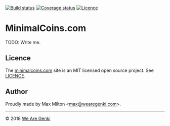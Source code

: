 <!-- markdownlint-disable first-line-h1 -->

[![Build status](https://img.shields.io/travis/MaxMilton/MinimalCoins.com.svg)](https://travis-ci.org/MaxMilton/MinimalCoins.com)
[![Coverage status](https://img.shields.io/codecov/c/github/MaxMilton/MinimalCoins.com.svg)](https://codecov.io/gh/MaxMilton/MinimalCoins.com)
[![Licence](https://img.shields.io/github/licence/MaxMilton/MinimalCoins.com.svg)](https://github.com/MaxMilton/MinimalCoins.com/blob/master/LICENCE)

# MinimalCoins.com

TODO: Write me.

## Licence

The [minimalcoins.com](https://minimalcoins.com) site is an MIT licensed open source project. See [LICENCE](https://github.com/MaxMilton/MinimalCoins.com/blob/master/LICENCE).

## Author

Proudly made by Max Milton &lt;<max@wearegenki.com>&gt;.

-----

© 2018 [We Are Genki](https://wearegenki.com)
